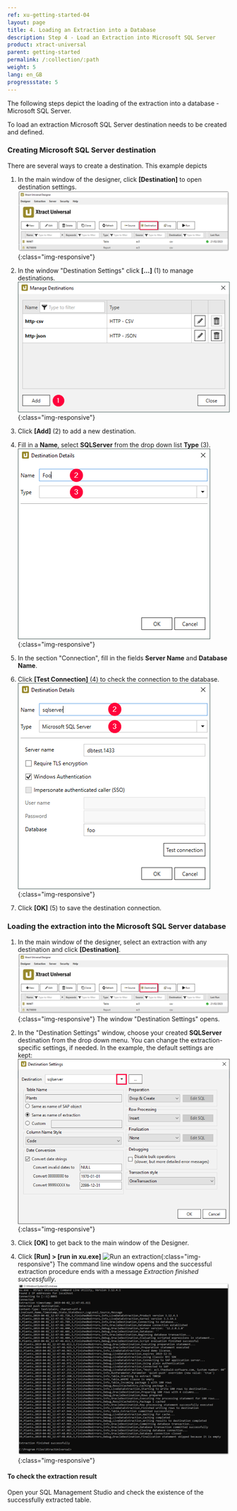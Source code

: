 ```yaml
---
ref: xu-getting-started-04
layout: page
title: 4. Loading an Extraction into a Database
description: Step 4 - Load an Extraction into Microsoft SQL Server
product: xtract-universal
parent: getting-started
permalink: /:collection/:path
weight: 5
lang: en_GB
progressstate: 5
---
```


The following steps depict the loading of the extraction into a database - Microsoft SQL Server. 

To load an extraction Microsoft SQL Server destination needs to be created and defined.

### Creating Microsoft SQL Server destination
There are several ways to create a destination. This example depicts 
1. In the main window of the designer, click **[Destination]** to open destination settings.
![Load-Destinations](/img/content/xu/xu_designer_destination.png){:class="img-responsive"}

2. In the window "Destination Settings" click **[...]** (1) to manage destinations. 
![Load-Manage-Shared-Destination](/img/content/destinations_load_manage_shared.png){:class="img-responsive"}
3. Click **[Add]** (2) to add a new destination.
4. Fill in a **Name**, select **SQLServer** from the drop down list **Type** (3).
![Select-Destination-Type](/img/content/destination_details_sqlserver.png){:class="img-responsive"}

5. In the section "Connection", fill in the fields **Server Name** and **Database Name**. 
6. Click **[Test Connection]** (4) to check the connection to the  database.
![Test-Connection-Successful](/img/content/sqlserver_destination-details.png){:class="img-responsive"}

7. Click **[OK]** (5) to save the destination connection. 


### Loading the extraction into the Microsoft SQL Server database

1. In the main window of the designer, select an extraction with any destination and click **[Destination]**.
![Load-Destinations](/img/content/xu/xu_designer_destination.png){:class="img-responsive"}
The window "Destination Settings" opens.

2. In the "Destination Settings" window, choose your created **SQLServer** destination from the drop down menu. You can change the extraction-specific settings, if needed. In the example, the default settings are kept:
![Load-Shared-Destination-SQLServer](/img/content/sqlserver_destination-settings.png){:class="img-responsive"}

9. Click **[OK]** to get back to the main window of the Designer.       
4. Click **[Run] > [run in xu.exe]**
![Run an extraction](/img/content/run_extraction.png){:class="img-responsive"} 
The command line window opens and the successful extraction procedure ends with a message *Extraction finished successfully*.
![Database-Metadata](/img/content/xu/konsole_run_in_xu_exe.png){:class="img-responsive"}

#### To check the extraction result
Open your SQL Management Studio and check the existence of the successfully extracted table. 
